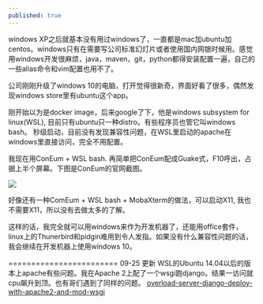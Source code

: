 ```yaml
---
published: true
---
```

windows XP之后就基本没有用过windows了，一直都是mac加ubuntu加centos。windows只有在需要写公司标准幻灯片或者使用国内网银时候用。感觉用windows开发很麻烦，java，maven，git，python都得安装配置一遍，自己的一些alias命令和vim配置也用不了。

公司刚刚升级了windows 10的电脑，打开觉得很新奇，界面好看了很多，偶然发现windows store里有ubuntu这个app。

刚开始以为是docker image，后来google了下，他是windows subsystem for linux(WSL), 目前只有ubuntu只一种distro。有些程序员也管它叫windows bash。 秒级启动，目前没有发现兼容性问题，在WSL里启动的apache在windows里直接访问，完全不用配置。

我现在用ConEum + WSL bash. 再简单把ConEum配成Guake式，F10呼出，占据上半个屏幕。下图是ConEum的官网截图。

![]({{site.baseurl}}/https://conemu.github.io/img/ConEmu-Maximus5.png)

好像还有一种ComEum + WSL bash + MobaXterm的做法，可以启动X11, 我也不需要X11，所以没有去做太多的了解。

这样的话，我完全就可以用windows来作为开发机器了，还能用office套件，linux上的Thunerbird和pidgin难用到令人发指。如果没有什么兼容性问题的话，我会继续在开发机器上使用windows 10。



======================== 09-25 更新
WSL的Ubuntu 14.04以后的版本上apache有些问题。我在Apache 2上配了一个wsgi跑django。结果一访问就cpu飙升到顶。也有哥们遇到了同样的问题。
[overload-server-django-deploy-with-apache2-and-mod-wsgi](https://stackoverflow.com/questions/51036939/overload-server-django-deploy-with-apache2-and-mod-wsgi)



